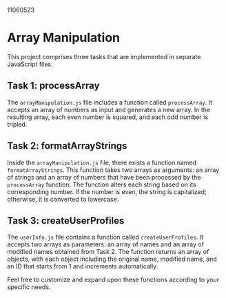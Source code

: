 11060523

# Array Manipulation

This project comprises three tasks that are implemented in separate JavaScript files.

## Task 1: processArray

The `arrayManipulation.js` file includes a function called `processArray`. It accepts an array of numbers as input and generates a new array. In the resulting array, each even number is squared, and each odd number is tripled.

## Task 2: formatArrayStrings

Inside the `arrayManipulation.js` file, there exists a function named `formatArrayStrings`. This function takes two arrays as arguments: an array of strings and an array of numbers that have been processed by the `processArray` function. The function alters each string based on its corresponding number. If the number is even, the string is capitalized; otherwise, it is converted to lowercase.

## Task 3: createUserProfiles

The `userInfo.js` file contains a function called `createUserProfiles`. It accepts two arrays as parameters: an array of names and an array of modified names obtained from Task 2. The function returns an array of objects, with each object including the original name, modified name, and an ID that starts from 1 and increments automatically.

Feel free to customize and expand upon these functions according to your specific needs.
